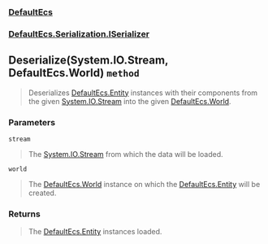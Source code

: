 ### [DefaultEcs](./DefaultEcs.md 'DefaultEcs')
### [DefaultEcs.Serialization.ISerializer](./DefaultEcs-Serialization-ISerializer.md 'DefaultEcs.Serialization.ISerializer')
## Deserialize(System.IO.Stream, DefaultEcs.World) `method`
>Deserializes [DefaultEcs.Entity](./DefaultEcs-Entity.md 'DefaultEcs.Entity') instances with their components from the given [System.IO.Stream](https://docs.microsoft.com/en-us/dotnet/api/System.IO.Stream 'System.IO.Stream') into the given [DefaultEcs.World](./DefaultEcs-World.md 'DefaultEcs.World').
### Parameters

<a name='DefaultEcs-Serialization-ISerializer-Deserialize(System-IO-Stream-_DefaultEcs-World)-stream'></a>
`stream`
>The [System.IO.Stream](https://docs.microsoft.com/en-us/dotnet/api/System.IO.Stream 'System.IO.Stream') from which the data will be loaded.

<a name='DefaultEcs-Serialization-ISerializer-Deserialize(System-IO-Stream-_DefaultEcs-World)-world'></a>
`world`
>The [DefaultEcs.World](./DefaultEcs-World.md 'DefaultEcs.World') instance on which the [DefaultEcs.Entity](./DefaultEcs-Entity.md 'DefaultEcs.Entity') will be created.
### Returns
>The [DefaultEcs.Entity](./DefaultEcs-Entity.md 'DefaultEcs.Entity') instances loaded.
